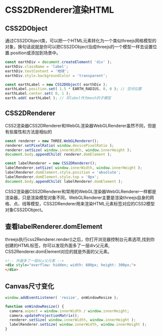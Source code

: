 # CSS2DRenderer渲染HTML

## CSS2DObject
通过CSS2DObject类，可以把一个HTML元素转化为一个类似threejs网格模型的对象，换句话说就是你可以把CSS2DObject当成threejs的一个模型一样去设置位置.position或添加到场景中。

```js
const earthDiv = document.createElement( 'div' );
earthDiv.className = 'label';
earthDiv.textContent = '地球';
earthDiv.style.backgroundColor = 'transparent';

const earthLabel = new CSS2DObject( earthDiv );
earthLabel.position.set( 1.5 * EARTH_RADIUS, 0, 0 ); // 空间位置
earthLabel.center.set( 0, 1 );
earth.add( earthLabel ); // 将label作为mesh的子模型
```

## CSS2DRenderer
CSS2渲染器CSS2DRenderer和WebGL渲染器WebGLRenderer虽然不同，但是有些属性和方法是相似的

```js
const renderer = new THREE.WebGLRenderer();
renderer.setPixelRatio( window.devicePixelRatio );
renderer.setSize( window.innerWidth, window.innerHeight );
document.body.appendChild( renderer.domElement );

const labelRenderer = new CSS2DRenderer();
labelRenderer.setSize( window.innerWidth, window.innerHeight );
labelRenderer.domElement.style.position = 'absolute';
labelRenderer.domElement.style.top = '0px';
document.body.appendChild( labelRenderer.domElement );
```

CSS2渲染器CSS2DRenderer和常用的WebGL渲染器WebGLRenderer一样都是渲染器，只是渲染模型对象不同，WebGLRenderer主要是渲染threejs自身的网格、点、线等模型，CSS2DRenderer用来渲染HTML元素标签对应的CSS2模型对象CSS2DObject。

## 查看labelRenderer.domElement

threejs执行css2Renderer.render()之后，你打开浏览器控制台元素选项,找到你创建的HTML标签，你可以发现外面多了一层div父元素, CSS2Renderer.domElement对应的就是外面的父元素。
```html
<!-- 外面多了一层div父元素 -->
<div style="overflow: hidden; width: 600px; height: 300px;">
</div>
```

## Canvas尺寸变化

```js
window.addEventListener( 'resize', onWindowResize );

function onWindowResize() {
  camera.aspect = window.innerWidth / window.innerHeight;
  camera.updateProjectionMatrix();
  renderer.setSize( window.innerWidth, window.innerHeight );
  labelRenderer.setSize( window.innerWidth, window.innerHeight );
}
```